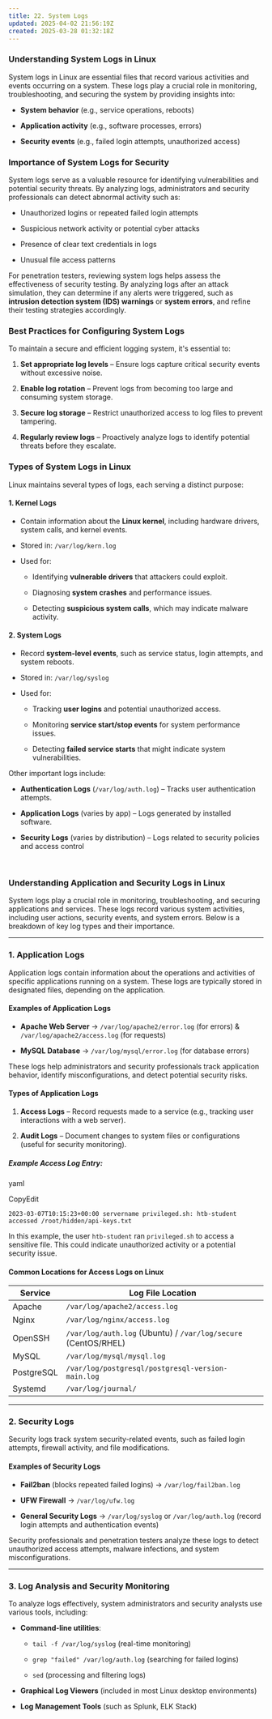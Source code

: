 ```yaml
---
title: 22. System Logs
updated: 2025-04-02 21:56:19Z
created: 2025-03-28 01:32:18Z
---
```


### **Understanding System Logs in Linux**

System logs in Linux are essential files that record various activities and events occurring on a system. These logs play a crucial role in monitoring, troubleshooting, and securing the system by providing insights into:

- **System behavior** (e.g., service operations, reboots)
    
- **Application activity** (e.g., software processes, errors)
    
- **Security events** (e.g., failed login attempts, unauthorized access)
    

### **Importance of System Logs for Security**

System logs serve as a valuable resource for identifying vulnerabilities and potential security threats. By analyzing logs, administrators and security professionals can detect abnormal activity such as:

- Unauthorized logins or repeated failed login attempts
    
- Suspicious network activity or potential cyber attacks
    
- Presence of clear text credentials in logs
    
- Unusual file access patterns
    

For penetration testers, reviewing system logs helps assess the effectiveness of security testing. By analyzing logs after an attack simulation, they can determine if any alerts were triggered, such as **intrusion detection system (IDS) warnings** or **system errors**, and refine their testing strategies accordingly.

### **Best Practices for Configuring System Logs**

To maintain a secure and efficient logging system, it's essential to:

1.  **Set appropriate log levels** – Ensure logs capture critical security events without excessive noise.
    
2.  **Enable log rotation** – Prevent logs from becoming too large and consuming system storage.
    
3.  **Secure log storage** – Restrict unauthorized access to log files to prevent tampering.
    
4.  **Regularly review logs** – Proactively analyze logs to identify potential threats before they escalate.
    

### **Types of System Logs in Linux**

Linux maintains several types of logs, each serving a distinct purpose:

#### **1\. Kernel Logs**

- Contain information about the **Linux kernel**, including hardware drivers, system calls, and kernel events.
    
- Stored in: `/var/log/kern.log`
    
- Used for:
    
    - Identifying **vulnerable drivers** that attackers could exploit.
        
    - Diagnosing **system crashes** and performance issues.
        
    - Detecting **suspicious system calls**, which may indicate malware activity.
        

#### **2\. System Logs**

- Record **system-level events**, such as service status, login attempts, and system reboots.
    
- Stored in: `/var/log/syslog`
    
- Used for:
    
    - Tracking **user logins** and potential unauthorized access.
        
    - Monitoring **service start/stop events** for system performance issues.
        
    - Detecting **failed service starts** that might indicate system vulnerabilities.
        

Other important logs include:

- **Authentication Logs** (`/var/log/auth.log`) – Tracks user authentication attempts.
    
- **Application Logs** (varies by app) – Logs generated by installed software.
    
- **Security Logs** (varies by distribution) – Logs related to security policies and access control
    

&nbsp;

### **Understanding Application and Security Logs in Linux**

System logs play a crucial role in monitoring, troubleshooting, and securing applications and services. These logs record various system activities, including user actions, security events, and system errors. Below is a breakdown of key log types and their importance.

* * *

### **1\. Application Logs**

Application logs contain information about the operations and activities of specific applications running on a system. These logs are typically stored in designated files, depending on the application.

#### **Examples of Application Logs**

- **Apache Web Server** → `/var/log/apache2/error.log` (for errors) & `/var/log/apache2/access.log` (for requests)
    
- **MySQL Database** → `/var/log/mysql/error.log` (for database errors)
    

These logs help administrators and security professionals track application behavior, identify misconfigurations, and detect potential security risks.

#### **Types of Application Logs**

1.  **Access Logs** – Record requests made to a service (e.g., tracking user interactions with a web server).
    
2.  **Audit Logs** – Document changes to system files or configurations (useful for security monitoring).
    

##### **Example Access Log Entry:**

yaml

CopyEdit

`2023-03-07T10:15:23+00:00 servername privileged.sh: htb-student accessed /root/hidden/api-keys.txt`

In this example, the user `htb-student` ran `privileged.sh` to access a sensitive file. This could indicate unauthorized activity or a potential security issue.

#### **Common Locations for Access Logs on Linux**

| **Service** | **Log File Location** |
| --- | --- |
| Apache | `/var/log/apache2/access.log` |
| Nginx | `/var/log/nginx/access.log` |
| OpenSSH | `/var/log/auth.log` (Ubuntu) / `/var/log/secure` (CentOS/RHEL) |
| MySQL | `/var/log/mysql/mysql.log` |
| PostgreSQL | `/var/log/postgresql/postgresql-version-main.log` |
| Systemd | `/var/log/journal/` |

* * *

### **2\. Security Logs**

Security logs track system security-related events, such as failed login attempts, firewall activity, and file modifications.

#### **Examples of Security Logs**

- **Fail2ban** (blocks repeated failed logins) → `/var/log/fail2ban.log`
    
- **UFW Firewall** → `/var/log/ufw.log`
    
- **General Security Logs** → `/var/log/syslog` or `/var/log/auth.log` (record login attempts and authentication events)
    

Security professionals and penetration testers analyze these logs to detect unauthorized access attempts, malware infections, and system misconfigurations.

* * *

### **3\. Log Analysis and Security Monitoring**

To analyze logs effectively, system administrators and security analysts use various tools, including:

- **Command-line utilities**:
    
    - `tail -f /var/log/syslog` (real-time monitoring)
        
    - `grep "failed" /var/log/auth.log` (searching for failed logins)
        
    - `sed` (processing and filtering logs)
        
- **Graphical Log Viewers** (included in most Linux desktop environments)
    
- **Log Management Tools** (such as Splunk, ELK Stack)